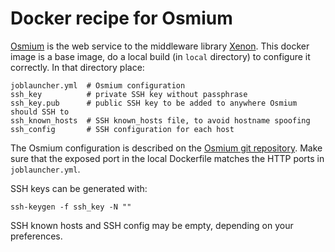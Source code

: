 # Docker recipe for Osmium

[Osmium](https://github.com/NLeSC/osmium) is the web service to the middleware library [Xenon](http://nlesc.github.io/Xenon). This docker image is a base image, do a local build (in `local` directory) to configure it correctly. In that directory place:

    joblauncher.yml  # Osmium configuration
    ssh_key          # private SSH key without passphrase
    ssh_key.pub      # public SSH key to be added to anywhere Osmium should SSH to
    ssh_known_hosts  # SSH known_hosts file, to avoid hostname spoofing
    ssh_config       # SSH configuration for each host

The Osmium configuration is described on the [Osmium git repository](https://github.com/NLeSC/osmium). Make sure that the exposed port in the local Dockerfile matches the HTTP ports in `joblauncher.yml`.

SSH keys can be generated with:

    ssh-keygen -f ssh_key -N ""

SSH known hosts and SSH config may be empty, depending on your preferences.

